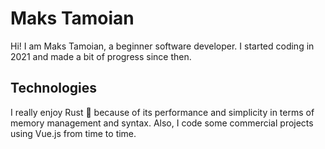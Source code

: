 # Maks Tamoian

Hi! I am Maks Tamoian, a beginner software developer. I started coding in 2021 and made a bit of progress since then. 

## Technologies
I really enjoy Rust 🦀 because of its performance and simplicity in terms of memory management and syntax.
Also, I code some commercial projects using Vue.js from time to time.

